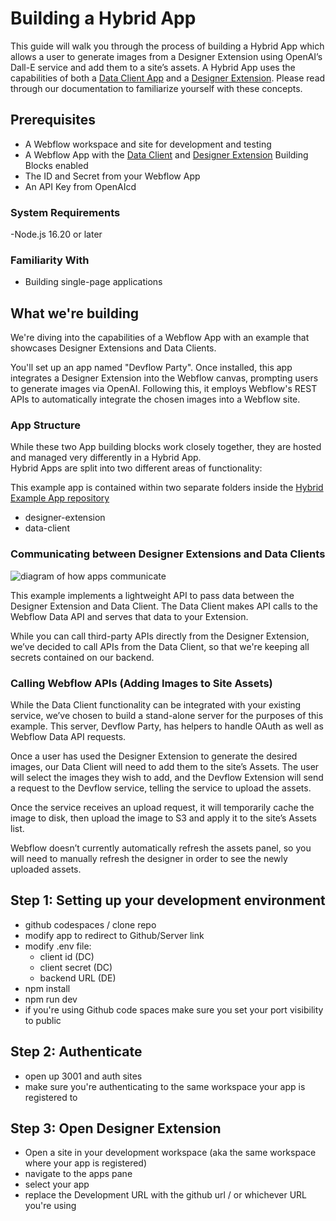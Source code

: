 # Building a Hybrid App
This guide will walk you through the process of building a Hybrid App which allows a user to generate images from a Designer Extension using OpenAI’s Dall-E service and add them to a site’s assets. A Hybrid App uses the capabilities of both a [Data Client App](https://docs.developers.webflow.com/v2.0.0/docs/build-a-data-client) and a [Designer Extension](https://docs.developers.webflow.com/v2.0.0/docs/getting-started-1). Please read through our documentation to familiarize yourself with these concepts. 

## Prerequisites

- A Webflow workspace and site for development and testing
- A Webflow App with the [Data Client](https://docs.developers.webflow.com/docs/data-clients) and [Designer Extension](https://docs.developers.webflow.com/docs/designer-extensions) Building Blocks enabled
- The ID and Secret from your Webflow App
- An API Key from OpenAIcd

### System Requirements

-Node.js 16.20 or later


### Familiarity With

- Building single-page applications

## What we're building

We're diving into the capabilities of a Webflow App with an example that showcases Designer Extensions and Data Clients. 

You'll set up an app named "Devflow Party". Once installed, this app integrates a Designer Extension into the Webflow canvas, prompting users to generate images via OpenAI. Following this, it employs Webflow's REST APIs to automatically integrate the chosen images into a Webflow site.

### App Structure

While these two App building blocks work closely together, they are hosted and managed very differently in a Hybrid App.  
Hybrid Apps are split into two different areas of functionality:

This example app is contained within two separate folders inside the [Hybrid Example App repository](https://github.com/Webflow-Examples/Hybrid-App-Example)

- designer-extension
- data-client

### Communicating between Designer Extensions and Data Clients

![diagram of how apps communicate](https://user-images.githubusercontent.com/32463/246034069-06bd9352-ca53-4442-973a-00890bf34490.png)

This example implements a lightweight API to pass data between the Designer Extension and Data Client. The Data Client  makes API calls to the Webflow Data API and serves that data to your Extension.

While you can call third-party APIs directly from the Designer Extension, we’ve decided to call APIs from the Data Client, so that we're keeping all secrets contained on our backend.

### Calling Webflow APIs (Adding Images to Site Assets)

While the Data Client functionality can be integrated with your existing service, we’ve chosen to build a stand-alone server for the purposes of this example. This server, Devflow Party, has helpers to handle OAuth as well as Webflow Data API requests.

Once a user has used the Designer Extension to generate the desired images, our Data Client will need to add them to the site’s Assets. The user will select the images they wish to add, and the Devflow Extension will send a request to the Devflow service, telling the service to upload the assets.

Once the service receives an upload request, it will temporarily cache the image to disk, then upload the image to S3 and apply it to the site’s Assets list.

Webflow doesn’t currently automatically refresh the assets panel, so you will need to manually refresh the designer in order to see the newly uploaded assets.

## Step 1: Setting up your development environment
- github codespaces / clone repo
- modify app to redirect to Github/Server link
- modify .env file:
    - client id (DC)
    - client secret (DC)
    - backend URL (DE)
- npm install
- npm run dev
- if you're using Github code spaces make sure you set your port visibility to public

## Step 2: Authenticate
- open up 3001 and auth sites
- make sure you're authenticating to the same workspace your app is registered to

## Step 3: Open Designer Extension

- Open a site in your development workspace (aka the same workspace where your app is registered)
- navigate to the apps pane
- select your app
- replace the Development URL with the github url / or whichever URL you're using


